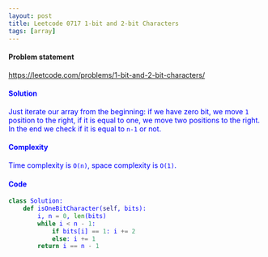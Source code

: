 ```yaml
---
layout: post
title: Leetcode 0717 1-bit and 2-bit Characters
tags: [array]
---
```


#### Problem statement

<a href="https://leetcode.com/problems/1-bit-and-2-bit-characters/"> <font color = blue>https://leetcode.com/problems/1-bit-and-2-bit-characters/

#### Solution
Just iterate our array from the beginning: if we have zero bit, we move `1` position to the right, if it is equal to one, we move two positions to the right. In the end we check if it is equal to `n-1` or not.

#### Complexity
Time complexity is `O(n)`, space complexity is `O(1)`.

#### Code
```python
class Solution:
    def isOneBitCharacter(self, bits):
        i, n = 0, len(bits)
        while i < n - 1:
            if bits[i] == 1: i += 2
            else: i += 1
        return i == n - 1
```

